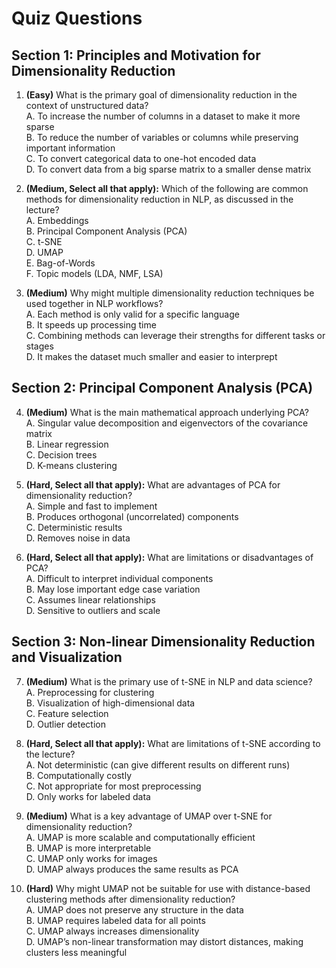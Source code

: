 # Quiz Questions

## Section 1: Principles and Motivation for Dimensionality Reduction

1. **(Easy)** What is the primary goal of dimensionality reduction in the context of unstructured data?  
A. To increase the number of columns in a dataset to make it more sparse  
B. To reduce the number of variables or columns while preserving important information  
C. To convert categorical data to one-hot encoded data  
D. To convert data from a big sparse matrix to a smaller dense matrix  

2. **(Medium, Select all that apply):** Which of the following are common methods for dimensionality reduction in NLP, as discussed in the lecture?  
A. Embeddings  
B. Principal Component Analysis (PCA)  
C. t-SNE  
D. UMAP  
E. Bag-of-Words  
F. Topic models (LDA, NMF, LSA)

3. **(Medium)** Why might multiple dimensionality reduction techniques be used together in NLP workflows?  
A. Each method is only valid for a specific language  
B. It speeds up processing time  
C. Combining methods can leverage their strengths for different tasks or stages  
D. It makes the dataset much smaller and easier to interprept  

## Section 2: Principal Component Analysis (PCA)

4. **(Medium)** What is the main mathematical approach underlying PCA?  
A. Singular value decomposition and eigenvectors of the covariance matrix  
B. Linear regression  
C. Decision trees  
D. K-means clustering  

5. **(Hard, Select all that apply):** What are advantages of PCA for dimensionality reduction?  
A. Simple and fast to implement  
B. Produces orthogonal (uncorrelated) components  
C. Deterministic results  
D. Removes noise in data  

6. **(Hard, Select all that apply):** What are limitations or disadvantages of PCA?  
A. Difficult to interpret individual components  
B. May lose important edge case variation  
C. Assumes linear relationships  
D. Sensitive to outliers and scale  

## Section 3: Non-linear Dimensionality Reduction and Visualization

7. **(Medium)** What is the primary use of t-SNE in NLP and data science?  
A. Preprocessing for clustering  
B. Visualization of high-dimensional data  
C. Feature selection  
D. Outlier detection  

8. **(Hard, Select all that apply):** What are limitations of t-SNE according to the lecture?  
A. Not deterministic (can give different results on different runs)  
B. Computationally costly  
C. Not appropriate for most preprocessing  
D. Only works for labeled data  

9. **(Medium)** What is a key advantage of UMAP over t-SNE for dimensionality reduction?  
A. UMAP is more scalable and computationally efficient  
B. UMAP is more interpretable  
C. UMAP only works for images  
D. UMAP always produces the same results as PCA  

10. **(Hard)** Why might UMAP not be suitable for use with distance-based clustering methods after dimensionality reduction?  
A. UMAP does not preserve any structure in the data  
B. UMAP requires labeled data for all points  
C. UMAP always increases dimensionality  
D. UMAP’s non-linear transformation may distort distances, making clusters less meaningful  

